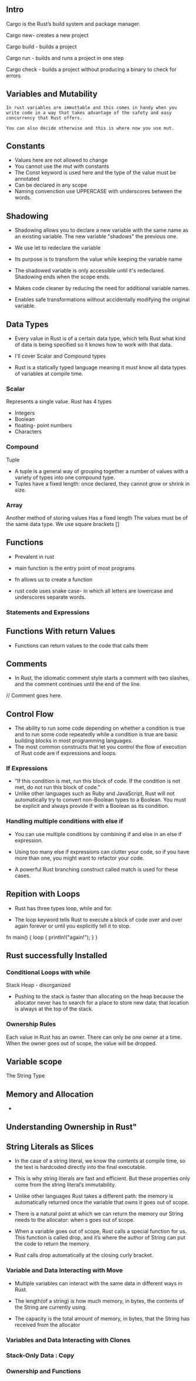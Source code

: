 ## Intro
Cargo is the Rust’s build system and package manager.

Cargo new- creates a new project

Cargo build - builds a project

Cargo run - builds and runs a project in one step


Cargo check - builds a project without producing a binary to check for errors




##  Variables and Mutability
    In rust variables are immuttable and this comes in handy when you write code in a way that takes advantage of the safety and easy concurrency that Rust offers.

    You can also decide otherwise and this is where now you use mut.


## Constants
- Values here are not allowed to change
- You cannot use the mut with constants
- The Const keyword is used here and the type of the value must be annotated
- Can be declared in any scope
- Naming convenction use UPPERCASE with underscores between the words.

## Shadowing

+ Shadowing allows you to declare a new variable with the same name as an existing variable. The new variable "shadows" the previous one.

+ We use let to redeclare the variable

+ Its purpose is to transform the value while keeping the variable name

+ The shadowed variable is only accessible until it's redeclared. Shadowing ends when the scope ends.

+ Makes code cleaner by reducing the need for additional variable names.

+ Enables safe transformations without accidentally modifying the original variable.

##  Data Types
+ Every value in Rust is of a certain data type, which tells Rust what kind of
data is being specified so it knows how to work with that data.

+ I'll cover Scalar and Compound types

+ Rust is a statically typed language meaning it must know all data types of variables at compile time.

### Scalar
Represents a single value.
Rust has 4 types
+ Integers
+ Boolean
+ floating- point numbers
+ Characters

### Compound
Tuple
+ A tuple is a general way of grouping together a number of values with a variety of types into one compound type. 
+ Tuples have a fixed length: once declared, they cannot grow or shrink in size.


### Array
Another method of storing values
Has a fixed length
The values must be of the same data type.
We use square brackets []

## Functions
- Prevalent in rust

- main function is the entry point of most programs

- fn allows us to create a function

- rust code uses snake case- in which all letters are lowercase and underscores separate
words.

### Statements and Expressions

## Functions With return Values
+ Functions can return values to the code that calls them

## Comments
- In Rust, the idiomatic comment style starts a comment with two slashes,
and the comment continues until the end of the line.

// Comment goes here.

## Control Flow

+ The ability to run some code depending on whether a condition is true and to run some code repeatedly while a condition is true are basic building
blocks in most programming languages.
+ The most common constructs that let you control the flow of execution of Rust code are if expressions and loops.

### If Expressions

- “If this condition is met, run this block of code. If the condition is not met, do not run this block of code.”
- Unlike other languages such as Ruby and JavaScript, Rust will not automatically try to
convert non-Boolean types to a Boolean. You must be explicit and always
provide if with a Boolean as its condition.

### Handling multiple conditions with else if
- You can use multiple conditions by combining if and else in an else if
expression.

- Using too many else if expressions can clutter your code, so if you have
more than one, you might want to refactor your code.

- A powerful Rust branching construct called match is used for these cases.


## Repition with Loops
- Rust has three types loop, while and for.

+ The loop keyword tells Rust to execute a block of code over and over again
forever or until you explicitly tell it to stop.

fn main() {
    loop {
println!("again!");
}
}

## Rust successfully Installed

### Conditional Loops with while

Stack
Heap - disorganized

+ Pushing to the stack is faster than allocating on the heap because the allocator never
has to search for a place to store new data; that location is always at the top of the stack.

### Ownership Rules
Each value in Rust has an owner.
There can only be one owner at a time.
When the owner goes out of scope, the value will be dropped.

## Variable scope

The String Type

## Memory and Allocation

+ 

## Understanding Ownership in Rust"

## String Literals as Slices
+ In the case of a string literal, we know the contents at compile time, so the
text is hardcoded directly into the final executable. 

+ This is why string literals are fast and efficient. But these properties only come from the string literal’s
immutability. 

+ Unlike other languages Rust takes a different path: the memory is automatically returned once the
variable that owns it goes out of scope.

+ There is a natural point at which we can return the memory our String needs to the allocator: when s goes out of scope. 
+ When a variable goes out of scope, Rust calls a special function for us. This function is called drop, and
it’s where the author of String can put the code to return the memory.

+ Rust calls drop automatically at the closing curly bracket.


### Variable and Data Interacting with Move
+ Multiple variables can interact with the same data in different ways in Rust.

+ The length(of a string) is how much memory, in bytes, the contents of the String are
currently using. 
+ The capacity is the total amount of memory, in bytes, that the
String has received from the allocator

### Variables and Data Interacting with Clones

### Stack-Only Data : Copy

### Ownership and Functions
